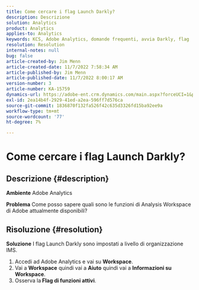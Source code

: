 ```yaml
---
title: Come cercare i flag Launch Darkly?
description: Descrizione
solution: Analytics
product: Analytics
applies-to: Analytics
keywords: KCS, Adobe Analytics, domande frequenti, avvia Darkly, flag
resolution: Resolution
internal-notes: null
bug: false
article-created-by: Jim Menn
article-created-date: 11/7/2022 7:58:34 AM
article-published-by: Jim Menn
article-published-date: 11/7/2022 8:00:17 AM
version-number: 3
article-number: KA-15759
dynamics-url: https://adobe-ent.crm.dynamics.com/main.aspx?forceUCI=1&pagetype=entityrecord&etn=knowledgearticle&id=0b8172f4-715e-ed11-9561-6045bd0065f9
exl-id: 2ea14b4f-2929-41ed-a2ea-596ff7d576ca
source-git-commit: 1836870f132fa526f42c635d3326fd15ba92ee9a
workflow-type: tm+mt
source-wordcount: '77'
ht-degree: 7%

---
```


# Come cercare i flag Launch Darkly?

## Descrizione {#description}


<b>Ambiente</b>
Adobe Analytics

<b>Problema</b>
Come posso sapere quali sono le funzioni di Analysis Workspace di Adobe attualmente disponibili?


## Risoluzione {#resolution}


<b>Soluzione</b>
I flag Launch Darkly sono impostati a livello di organizzazione IMS.

1. Accedi ad Adobe Analytics e vai su <b>Workspace</b>.
2. Vai a <b>Workspace</b> quindi vai a <b>Aiuto</b> quindi vai a <b>Informazioni su Workspace</b>.
3. Osserva la<b> Flag di funzioni attivi</b>.
